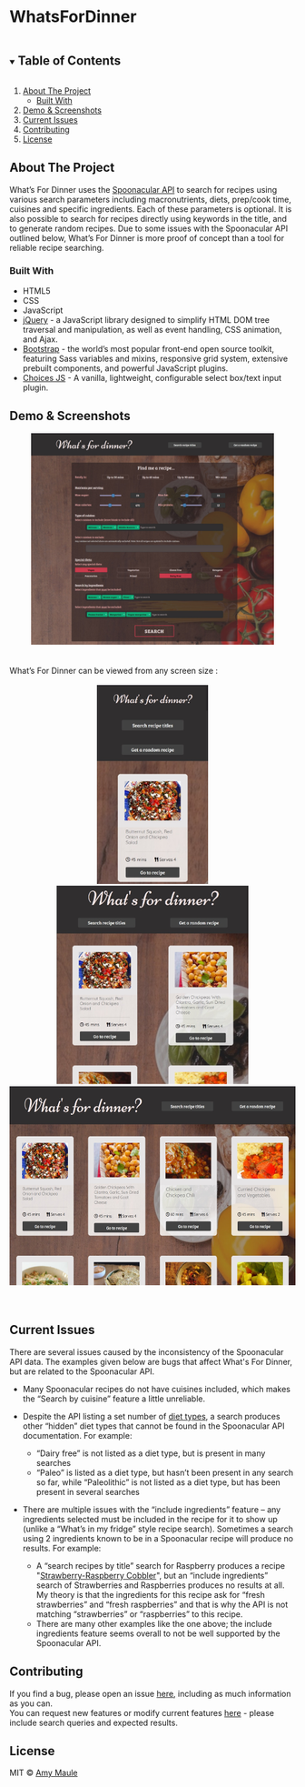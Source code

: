 # WhatsForDinner
<!-- TABLE OF CONTENTS -->
<details open="open">
  <summary><h2 style="display: inline-block">Table of Contents</h2></summary>
  <ol>
    <li>
      <a href="#about-the-project">About The Project</a>
      <ul>
        <li><a href="#built-with">Built With</a></li>
      </ul>
    </li>
    <li><a href="#demo-&-screenshots">Demo & Screenshots</a></li>
    <li><a href="#current-issues">Current Issues</a></li>
    <li><a href="#contributing">Contributing</a></li>
    <li><a href="#license">License</a></li>
  </ol>
</details>



<!-- ABOUT THE PROJECT -->
## About The Project

What’s For Dinner uses the [Spoonacular API](https://spoonacular.com/food-api) to search for recipes using various search parameters including macronutrients, diets, prep/cook time, cuisines and specific ingredients. Each of these parameters is optional. It is also possible to search for recipes directly using keywords in the title, and to generate random recipes.
Due to some issues with the Spoonacular API outlined below, What’s For Dinner is more proof of concept than a tool for reliable recipe searching.


### Built With

* HTML5
* CSS
* JavaScript
* [jQuery](https://jquery.com/) - a JavaScript library designed to simplify HTML DOM tree traversal and manipulation, as well as event handling, CSS animation, and Ajax.
* [Bootstrap](https://getbootstrap.com/) - the world’s most popular front-end open source toolkit, featuring Sass variables and mixins, responsive grid system, extensive prebuilt components, and powerful JavaScript plugins. 
* [Choices JS](https://github.com/jshjohnson/Choices) - A vanilla, lightweight, configurable select box/text input plugin.


## Demo & Screenshots
<div align="center">
  <img src="./images/whatsfordinner-fullpage.jpg" width="85%">
</div>
<br><br>
What’s For Dinner can be viewed from any screen size :<br><br>

<div align="center">
  <img src="./images/whatsfordinner-search-small.jpg" height="350px">
  <img src="./images/whatsfordinner-search-medium.jpg" height="350px">
  <img src="./images/whatsfordinner-search-lg.jpg" height="350px">
</div>
<br><br>

<!--  CURRENT ISSUES -->
## Current Issues
There are several issues caused by the inconsistency of the Spoonacular API data. The examples given below are bugs that affect What's For Dinner, but are related to the Spoonacular API.

* Many Spoonacular recipes do not have cuisines included, which makes the “Search by cuisine” feature a little unreliable.

* Despite the API listing a set number of [diet types](https://spoonacular.com/food-api/docs#Diets), a search produces other “hidden” diet types that cannot be found in the Spoonacular API documentation. For example:
  - “Dairy free” is not listed as a diet type, but is present in many searches
  - “Paleo” is listed as a diet type, but hasn’t been present in any search so far, while “Paleolithic” is not listed as a diet type, but has been present in several searches

* There are multiple issues with the “include ingredients” feature – any ingredients selected must be included in the recipe for it to show up (unlike a “What’s in my fridge” style recipe search). Sometimes a search using 2 ingredients known to be in a Spoonacular recipe will produce no results. For example:
  - A “search recipes by title” search for Raspberry produces a recipe "[Strawberry-Raspberry Cobbler](https://spoonacular.com/strawberry-raspberry-cobbler-661930)", but an “include ingredients” search of Strawberries and Raspberries produces no results at all. My theory is that the ingredients for this recipe ask for “fresh strawberries” and “fresh raspberries” and that is why the API is not matching “strawberries” or “raspberries” to this recipe.
  - There are many other examples like the one above; the include ingredients feature seems overall to not be well supported by the Spoonacular API.


<!-- CONTRIBUTING -->
## Contributing

If you find a bug, please open an issue [here](https://github.com/AmyMaule/WhatsForDinner/issues/new), including as much information as you can.<br>
You can request new features or modify current features [here](https://github.com/AmyMaule/WhatsForDinner/issues/new) - please include search queries and expected results.

<!-- LICENSE -->
## License

MIT © [Amy Maule](https://github.com/AmyMaule)
